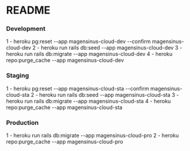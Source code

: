 # README

### Development
1 - heroku pg:reset --app magensinus-cloud-dev --confirm magensinus-cloud-dev
2 - heroku run rails db:seed --app magensinus-cloud-dev
3 - heroku run rails db:migrate --app magensinus-cloud-dev
4 - heroku repo:purge_cache --app magensinus-cloud-dev

### Staging
1 - heroku pg:reset --app magensinus-cloud-sta --confirm magensinus-cloud-sta
2 - heroku run rails db:seed --app magensinus-cloud-sta
3 - heroku run rails db:migrate --app magensinus-cloud-sta
4 - heroku repo:purge_cache --app magensinus-cloud-sta

### Production
1 - heroku run rails db:migrate --app magensinus-cloud-pro
2 - heroku repo:purge_cache --app magensinus-cloud-pro
